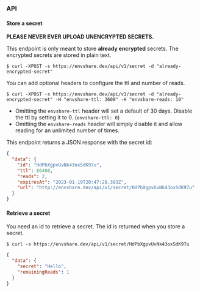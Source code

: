 ### API

#### Store a secret

**PLEASE NEVER EVER UPLOAD UNENCRYPTED SECRETS.**

This endpoint is only meant to store **already encrypted** secrets. The
encrypted secrets are stored in plain text.

```sh-session
$ curl -XPOST -s https://envshare.dev/api/v1/secret -d "already-encrypted-secret"
```

You can add optional headers to configure the ttl and number of reads.

```sh-session
$ curl -XPOST -s https://envshare.dev/api/v1/secret -d "already-encrypted-secret" -H "envshare-ttl: 3600" -H "envshare-reads: 10"
```

- Omitting the `envshare-ttl` header will set a default of 30 days. Disable the
  ttl by setting it to 0. (`envshare-ttl: 0`)
- Omitting the `envshare-reads` header will simply disable it and allow reading
  for an unlimited number of times.

This endpoint returns a JSON response with the secret id:

```json
{
  "data": {
    "id": "HdPbXgpvUvNk43oxSdK97u",
    "ttl": 86400,
    "reads": 2,
    "expiresAt": "2023-01-19T20:47:28.383Z",
    "url": "http://envshare.dev/api/v1/secret/HdPbXgpvUvNk43oxSdK97u"
  }
}
```

#### Retrieve a secret

You need an id to retrieve a secret. The id is returned when you store a secret.

```sh-session
$ curl -s https://envshare.dev/api/v1/secret/HdPbXgpvUvNk43oxSdK97u
```

```json
{
  "data": {
    "secret": "Hello",
    "remainingReads": 1
  }
}
```
